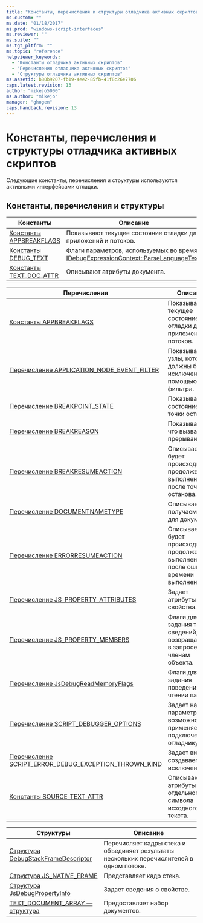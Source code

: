 ```yaml
---
title: "Константы, перечисления и структуры отладчика активных скриптов | Microsoft Docs"
ms.custom: ""
ms.date: "01/18/2017"
ms.prod: "windows-script-interfaces"
ms.reviewer: ""
ms.suite: ""
ms.tgt_pltfrm: ""
ms.topic: "reference"
helpviewer_keywords: 
  - "Константы отладчика активных скриптов"
  - "Перечисления отладчика активных скриптов"
  - "Структуры отладчика активных скриптов"
ms.assetid: b80b9207-fb19-4ee2-85fb-41f8c26e7706
caps.latest.revision: 13
author: "mikejo5000"
ms.author: "mikejo"
manager: "ghogen"
caps.handback.revision: 13
---
```

# Константы, перечисления и структуры отладчика активных скриптов
Следующие константы, перечисления и структуры используются активными интерфейсами отладки.  
  
## Константы, перечисления и структуры  
  
|Константы|Описание|  
|---------------|--------------|  
|[Константы APPBREAKFLAGS](../../winscript/reference/appbreakflags-enumeration.md)|Показывают текущее состояние отладки для приложений и потоков.|  
|[Константы DEBUG\_TEXT](../../winscript/reference/debug-text-constants.md)|Флаги параметров, используемых во время [IDebugExpressionContext::ParseLanguageText](../../winscript/reference/idebugexpressioncontext-parselanguagetext.md).|  
|[Константы TEXT\_DOC\_ATTR](../../winscript/reference/text-doc-attr-constants.md)|Описывают атрибуты документа.|  
  
|Перечисления|Описание|  
|------------------|--------------|  
|[Константы APPBREAKFLAGS](../../winscript/reference/appbreakflags-enumeration.md)|Показывают текущее состояние отладки для приложений и потоков.|  
|[Перечисление APPLICATION\_NODE\_EVENT\_FILTER](../../winscript/reference/application-node-event-filter-enumeration.md)|Показывает узлы, которые должны быть исключены с помощью фильтра.|  
|[Перечисление BREAKPOINT\_STATE](../../winscript/reference/breakpoint-state-enumeration.md)|Показывает состояние точки останова.|  
|[Перечисление BREAKREASON](../../winscript/reference/breakreason-enumeration.md)|Показывает, что вызвало прерывание.|  
|[Перечисление BREAKRESUMEACTION](../../winscript/reference/breakresumeaction-enumeration.md)|Описывает, как будет происходить продолжение выполнения после точки останова.|  
|[Перечисление DOCUMENTNAMETYPE](../../winscript/reference/documentnametype-enumeration.md)|Описывает тип, получаемый для документа.|  
|[Перечисление ERRORRESUMEACTION](../../winscript/reference/errorresumeaction-enumeration.md)|Описывает, как будет происходить продолжение выполнения после ошибки времени выполнения.|  
|[Перечисление JS\_PROPERTY\_ATTRIBUTES](../../winscript/reference/js-property-attributes-enumeration.md)|Задает атрибуты свойства.|  
|[Перечисление JS\_PROPERTY\_MEMBERS](../../winscript/reference/js-property-members-enumeration.md)|Флаги для задания типа сведений, возвращаемых в запросе к членам объекта.|  
|[Перечисление JsDebugReadMemoryFlags](../../winscript/reference/jsdebugreadmemoryflags-enumeration.md)|Флаги для задания поведения при чтении памяти.|  
|[Перечисление SCRIPT\_DEBUGGER\_OPTIONS](../../winscript/reference/script-debugger-options-enumeration.md)|Задает набор параметров или возможностей, применяемых к подключенному отладчику.|  
|[Перечисление SCRIPT\_ERROR\_DEBUG\_EXCEPTION\_THROWN\_KIND](../../winscript/reference/script-error-debug-exception-thrown-kind-enumeration.md)|Задает вид создаваемого исключения.|  
|[Константы SOURCE\_TEXT\_ATTR](../../winscript/reference/source-text-attr-enumeration.md)|Описывают атрибуты отдельного символа исходного текста.|  
  
|Структуры|Описание|  
|---------------|--------------|  
|[Структура DebugStackFrameDescriptor](../../winscript/reference/debugstackframedescriptor-structure.md)|Перечисляет кадры стека и объединяет результаты нескольких перечислителей в одном потоке.|  
|[Структура JS\_NATIVE\_FRAME](../../winscript/reference/js-native-frame-structure.md)|Представляет кадр стека.|  
|[Структура JsDebugPropertyInfo](../../winscript/reference/jsdebugpropertyinfo-structure.md)|Задает сведения о свойстве.|  
|[TEXT\_DOCUMENT\_ARRAY — структура](../../winscript/reference/text-document-array-structure.md)|Предоставляет набор документов.|